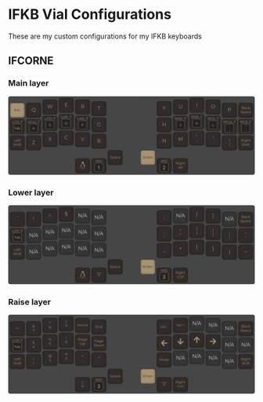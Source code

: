 # IFKB Vial Configurations

These are my custom configurations for my IFKB keyboards

## IFCORNE

### Main layer

![layer_0](screenshots/ifcorne_0.png)

### Lower layer

![layer_1](screenshots/ifcorne_1.png)

### Raise layer

![layer_2](screenshots/ifcorne_2.png)
